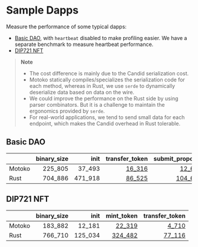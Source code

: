 # Sample Dapps

Measure the performance of some typical dapps:

* [Basic DAO](https://github.com/dfinity/examples/tree/master/motoko/basic_dao),
with `heartbeat` disabled to make profiling easier. We have a separate benchmark to measure heartbeat performance.
* [DIP721 NFT](https://github.com/dfinity/examples/tree/master/motoko/dip721-nft-container)

> **Note**
>
> * The cost difference is mainly due to the Candid serialization cost.
> * Motoko statically compiles/specializes the serialization code for each method, whereas in Rust, we use `serde` to dynamically deserialize data based on data on the wire.
> * We could improve the performance on the Rust side by using parser combinators. But it is a challenge to maintain the ergonomics provided by `serde`.
> * For real-world applications, we tend to send small data for each endpoint, which makes the Candid overhead in Rust tolerable.


## Basic DAO

| |binary_size|init|transfer_token|submit_proposal|vote_proposal|
|--|--:|--:|--:|--:|--:|
|Motoko|225_805|37_493|[16_316](Motoko_dao_transfer.svg)|[12_654](Motoko_submit_proposal.svg)|[14_104](Motoko_vote.svg)|
|Rust|704_886|471_918|[86_525](Rust_dao_transfer.svg)|[104_617](Rust_submit_proposal.svg)|[115_765](Rust_vote.svg)|

## DIP721 NFT

| |binary_size|init|mint_token|transfer_token|
|--|--:|--:|--:|--:|
|Motoko|183_882|12_181|[22_319](Motoko_nft_mint.svg)|[4_710](Motoko_nft_transfer.svg)|
|Rust|766_710|125_034|[324_482](Rust_nft_mint.svg)|[77_116](Rust_nft_transfer.svg)|
